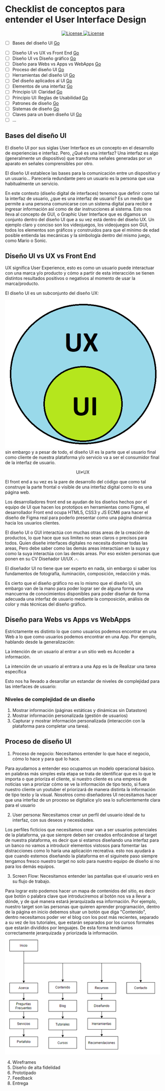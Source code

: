 # Checklist de conceptos para entender el User Interface Design

<p align="center">
    <a href="https://choosealicense.com/licenses/mit/" target="_blank">
        <img src="https://img.shields.io/badge/License-MIT-green"
            alt="License">
    </a>
    <a href="https://makeapullrequest.com/" target="_blank">
        <img src="https://img.shields.io/badge/Pull%20Request-Welcome-brightgreen"
            alt="License">
    </a>
</p>

- [ ] Bases del diseño UI [Go](#id1)
<!-- - [ ] Diferencias entre UX y UI  [Go](#id2) -->
- [ ] Diseño UI vs UX vs Front End  [Go](#id2)
- [ ] Diseño UI vs Diseño gráfico  [Go](#id3)
- [ ] Diseño para Webs vs Apps vs WebApps  [Go](#id5)
- [ ] Proceso del diseño UI  [Go](#id6)
- [ ] Herramientas del diseño UI  [Go](#id7)
- [ ] Del diseño aplicados al UI  [Go](#id8)
- [ ] Elementos de una interfaz  [Go](#id9)
- [ ] Principio UI: Claridad  [Go](#id10)
- [ ] Principio UI: Reglas de Usabilidad  [Go](#id11)
- [ ] Patrones de diseño  [Go](#id12)
- [ ] Sistemas de diseño  [Go](#id13)
- [ ] Claves para un buen diseño UI  [Go](#id14)
- [ ] ...

## Bases del diseño UI <a name="id1"></a>

El diseño UI por sus siglas User Interface es un concepto en el desarrollo de experiencias e interfaz. Pero, ¿Qué es una interfaz? Una interfaz es algo (generalmente un dispositivo) que transforma señales generadas por un aparato en señales comprensibles por otro. 

El diseño UI establece las bases para la comunicación entre un dispositivo y un usuario... Parecería redundante pero un usuario es la persona que usa habitualmente un servicio.

En este contexto (diseño digital de interfaces) tenemos que definir como tal la interfaz de usuario, ¿que es una interfaz de usuario? Es un medio que permite a una persona comunicarse con un sistema digital para recibir e ingresar información así como de dar instrucciones al sistema. Esto nos lleva al concepto de GUI, o Graphic User Interface que es digamos un conjunto dentro del diseño UI que a su vez está dentro del diseño UX. Un ejemplo claro y conciso son los videojuegos, los videojuegos son GUI, todos los elementos son gráficos y construidos para que el mínimo de edad posible entienda las mecánicas y la simbología dentro del mismo juego, como Mario o Sonic.

## Diseño UI vs UX vs Front End <a name="id2"></a>

UX significa User Experience, esto es como un usuario puede interactuar con una marca y/o producto y cómo a partir de esta interacción se tienen distintos resultados positivos o negativos al momento de usar la marca/producto.

El diseño UI es un subconjunto del diseño UX:

![If you see me... something go wrong](./UX%20UI.png)
sin embargo y a pesar de todo, el diseño UI es la parte que el usuario final como cliente de nuestra plataforma y/o servicio va a ser el consumidor final de la interfaz de usuario. 

<p align="center">
UI≠UX
</p>

El front end a su vez es la pare de desarrollo del código que como tal construye la parte frontal o visible de una interfaz digital como lo es una página web. 

Los desarrolladores front end se ayudan de los diseños hechos por el equipo de UI que hacen los prototipos en herramientas como Figma, el desarrollador Front end ocupa HTML5,  CSS3 y JS ECM6 para hacer el diseño de Figma real para poderlo presentar como una página dinámica hacia los usuarios clientes.

El diseño UI o GUI interactúa con muchas otras areas de la creación de productos, lo que hace que sus limites no sean claros o precisos para todos. Quien diseñe interfaces digitales no necesita dominar todas las areas, Pero debe saber como las demás areas interactúan en la suya y como la suya interactúa con las demás areas. Por eso existen personas que ponen en su CV Diseñador UI/UX .-.

El diseñador UI no tiene que ser experto en nada, sin embargo si saber los fundamentos de fotografía, iluminación, composición, redacción y más. 

Es cierto que el diseño gráfico no es lo mismo que el diseño UI, sin embargo van de la mano para poder lograr ser de alguna forma una mancuerna de conocimientos disponibles para poder diseñar de forma adecuada una interfaz de usuario mediante la composición, análisis de color y más técnicas del diseño gráfico.

## Diseño para Webs vs Apps vs WebApps <a name="id5"></a>

Estrictamente es distinto lo que como usuarios podemos encontrar en una Web a lo que como usuarios podemos encontrar en
una App. Por ejemplo, hablando desde la generalización:

La intención de un usuario al entrar a un sitio web es Acceder a información.

La intención de un usuario al entrara a una App es la de Realizar una tarea específica

Esto nos ha llevado a desarollar un estandar de niveles de complejidad para las interfaces de usuario:

### Niveles de complejidad de un diseño

1. Mostrar información (páginas estáticas y dinámicas sin Datastore)
2. Mostrar información personalizada (gestión de usuarios)
3. Capturar y mostrar información personalizada (interacción con la plataforma para completar una tarea).

## Proceso de diseño UI <a name="id5"></a>

1. Proceso de negocio:
Necesitamos entender lo que hace el negocio, cómo lo hace y para qué lo hace. 

Para ayudarnos a entender eso ocupamos un modelo operacional básico. en palabras más simples esta etapa se trata de identificar que es lo que le importa o que prioriza el cliente, si nuestro cliente es una empresa de noticias van a prorizar cómo se ve la información de tipo texto, si fuera nuestro cliente un youtuber el priorizará de manera distinta la información de tipo texto y la visual. Nosotros como diseñadores UI necesitamos hacer que una interfaz de un proceso se digitalice y/o sea lo suficientemente clara para el usuario

2. User persona:
Necesitamos crear un perfil del usuario ideal de tu interfaz,  con sus deseos y necesidades.

Los perfiles ficticios que necesitamos crear van a ser usuarios potenciales de la plataforma, ya que siempre deben ser creados enfocándose al target de nuestra plataforma, es decir que si estamos diseñando una interfaz para un banco no vamos a introducir elementos vistosos para fomentar las distracciones como lo haría una aplicación recreativa. esto nos ayudará a que cuando estemos diseñando la plataforma en el siguinete paso siempre tengamos fresco nuestro target no solo para nuestro equipo de diseño si no para los demás equipos.

3. Screen Flow: 
Necesitamos entender las pantallas que el usuario verá en su flujo de trabajo.

Para lograr esto podemos hacer un mapa de contenidos del sitio, es decir que botón o palabra clave que introduciremos al botón nos va a llevar a dónde, y de qué manera estará jerarquizada esa información. Por ejemplo, nuestro target son las personas que quieren aprender programación, dentro de la página en inicio debemos situar un botón que diga "Contenido", dentro necesitamos poder ver el blog con los post más recientes, separado a su vez de los tutoriales, que estarán separados por los cursos formales que estarán divididos por lenguajes. De esta forma tendríamos correctamente jerarquizada y priorizada la información.
![If you see me... something go wrong](./ScreenFlow1.png)

4. Wireframes
5. Diseño de alta fidelidad
6. Prototipado
7. Feedback
8. Entrega


